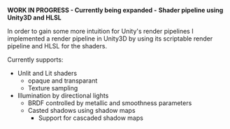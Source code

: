 **WORK IN PROGRESS - Currently being expanded -**
**Shader pipeline using Unity3D and HLSL**

In order to gain some more intuition for Unity's render pipelines I implemented a render
pipeline in Unity3D by using its scriptable render pipeline and HLSL for the shaders.

Currently supports:
- Unlit and Lit shaders
  - opaque and transparant
  - Texture sampling
- Illumination by directional lights
  - BRDF controlled by metallic and smoothness parameters
  - Casted shadows using shadow maps
    - Support for cascaded shadow maps
 
